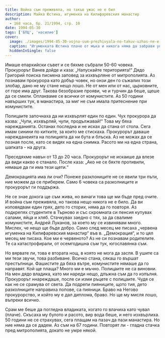 ```yaml
---
title: Война съм преживяла, но такъв ужас не е бил
description: Майка Юстина, игуменка на Килифаревския манастир
author: 
  - 168 часа, бр. 21/1994, стр. 10
date: 1994-05-30
tags: ['БПЦ', 'насилие']
cover:
  image: ./images/1994-05-30-vojna-sum-prezhivyala-no-takuv-uzhas-ne-e-bil/cover.webp
  caption: "Игуменката Юстина плаче от мъка и никога няма да забрави унижението."
  hiddenInSingle: false
---
```


Имаше епархийски съвет и се бяхме събрали 50-60 човека. Прокурорът Ванев дойде и каза: „Напускайте територията!“ Дядо Григорий поиска писмена заповед за изхвърляне от митрополията. Аз познавам прокурора като добър човек, но онзи ден го съжалих този злобар, дано не му стане нещо лошо. Не от мен или от нас, цьрковните, от горе има друг. Такова безобразие прояви, че и турчин да беше, щеше да се смили. Оплакваме се всички от комунистите. Аз 50 години навърших тук, в манастира, за миг не съм имала притеснение при комунистите.

Полицаите започнаха да ни изхвърлят един по един. Чух прокурора да казва: „Чупи, изхвърляй, чупи, продължавай!“ Това му бяха нарежданията. Останах последна и не исках да стана от стола. Сега имам синини по китките, за които ме стискаха. Прокурорът даваше нарежданеията на полицията да ни бута и блъска. Аз не можах да се позная после, като се видях на една снимка. Расото ми на една страна, шапката - на друга.

Преседяхме навън от 13 до 20 часа. Прокурорът не искаише да влезе да види какво е станало. После каза: „Ако не се бяхте противили, нямаше да ги има тези щети.“

Демокрацията има ли очи? Понеже разклониците не се явили три пъти, ние можем да се приберем. Само 6 човека са разколниците и прокурорът ги поддържа.

Не се знае докога ще съм жива, но винаги това ще ми бъде пред очите. И война съм преживяла, но такова нещо никога не е било. Да ви изповядвам един грях, дето го сторих, няма да го повторя. Аз подкрепях студентите в Търново и със скромната си пенсия купувах салами, яйца и хляб. Стачкувах заедно с тях, за да свалиме комунистите, Андрей Луканов, за което му се извинявам много. Мислех, че нещо ще бъде добро. Само след месец ме писаха „червена игуменка на Килифаревския манастир“ във в. „Демокрация“, и то цял месец ме писаха. Кое ми е червеното? Аз не си познавам родителите. Те са катастрофирали, от осемгодишна съм тук, югославянка съм.

Но вярвате ли, това е втората нощ, в която не мога да заспя. В ушите са ми тези звучи, това разбиване. Всичко стана, сякаш го вършат престъпници. Фашистите да бяха вътре, комунистите нямаше да го направят. Кой ще плаща? Много ми е мъчно. Полицаите не са виновни. На мен дядо владика, като ми нареди нещо, длъжна съм да го изпълня. Прокурорът ннареждаше, после си изми ръцете с полицаите. Чудя се как не се срамува от света. Да подрепи пияниците, щото тия, дето разколниците направиха попове, са пияници. Браво на Негово прокурорство, и който му е дал диплома, браво. Но ще му мисля лошо, въпреки всичко. 

Срам ме беше да погледна владиката, когато го влачиха като чувал (плаче). Скъсаха му булото и расото, вир вода беше, и него изхвърлиха. 50 години не се страхувах, сега плащам на пазач да пази манастира. Но ние няма да се дадем. Аз съм на 67 години. Повторят ли - гладна стачка пред митрополията, докато не умре някой.
